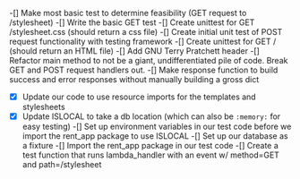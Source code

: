 -[] Make most basic test to determine feasibility (GET request to /stylesheet)
-[] Write the basic GET test
    -[] Create unittest for GET /stylesheet.css (should return a css file)
-[] Create initial unit test of POST request functionality with testing framework
-[] Create unittest for GET / (should return an HTML file)
-[] Add GNU Terry Pratchett header
-[] Refactor main method to not be a giant, undifferentiated pile of code. Break GET and POST request handlers out.
-[] Make response function to build success and error responses without manually building a gross dict
-[X] Update our code to use resource imports for the templates and stylesheets
-[X] Update ISLOCAL to take a db location (which can also be `:memory:` for easy testing)
-[] Set up environment variables in our test code before we import the rent_app package to use ISLOCAL
-[] Set up our database as a fixture
-[] Import the rent_app package in our test code
-[] Create a test function that runs lambda_handler with an event w/ method=GET and path=/stylesheet
